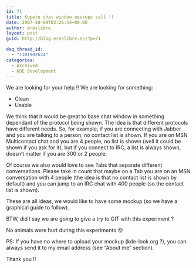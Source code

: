 ```yaml
---
id: 71
title: Kopete chat window mockups call !!
date: 2007-10-09T02:26:54+00:00
author: ereslibre
layout: post
guid: http://blog.ereslibre.es/?p=71

dsq_thread_id:
  - "1301902624"
categories:
  - Archived
  - KDE Development
---
```

We are looking for your help !! We are looking for something:

  * Clean
  * Usable

We think that it would be great to base chat window in something dependant of the protocol being shown. The idea is that different protocols have different needs. So, for example, if you are connecting with Jabber and you are talking to a person, no contact list is shown. If you are on MSN Multicontact chat and you are 4 people, no list is shown (well it could be shown if you ask for it), but if you connect to IRC, a list is always shown, doesn&#8217;t matter if you are 300 or 2 people.

Of course we also would love to see Tabs that separate different conversations. Please take in count that maybe on a Tab you are on an MSN conversation with 4 people (the idea is that no contact list is shown by default) and you can jump to an IRC chat with 400 people (so the contact list is shown).

These are all ideas, we would like to have some mockup (so we have a graphical guide to follow).

BTW, did I say we are going to give a try to GIT with this experiment ?

No animals were hurt during this experiments 😛

PS: If you have no where to upload your mockup (kde-look.org ?), you can always send it to my email address (see &#8220;About me&#8221; section).

Thank you !!
